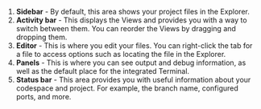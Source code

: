 1. **Sidebar** - By default, this area shows your project files in the Explorer.
2. **Activity bar** - This displays the Views and provides you with a way to switch between them. You can reorder the Views by dragging and dropping them.
3. **Editor** - This is where you edit your files. You can right-click the tab for a file to access options such as locating the file in the Explorer.
4. **Panels** - This is where you can see output and debug information, as well as the default place for the integrated Terminal.
5. **Status bar** - This area provides you with useful information about your codespace and project. For example, the branch name, configured ports, and more.
